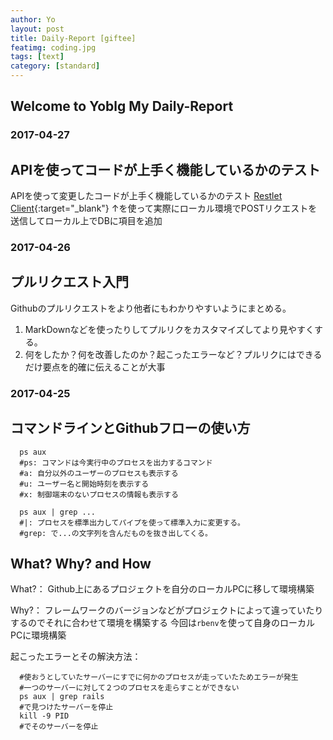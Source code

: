 ```yaml
---
author: Yo
layout: post
title: Daily-Report [giftee]
featimg: coding.jpg
tags: [text]
category: [standard]
---
```

## Welcome to Yoblg My Daily-Report

### 2017-04-27
## APIを使ってコードが上手く機能しているかのテスト
APIを使って変更したコードが上手く機能しているかのテスト
[Restlet Client](https://chrome.google.com/webstore/detail/restlet-client-dhc/aejoelaoggembcahagimdiliamlcdmfm?hl=en){:target="_blank"}
↑を使って実際にローカル環境でPOSTリクエストを送信してローカル上でDBに項目を追加


### 2017-04-26
## プルリクエスト入門
Githubのプルリクエストをより他者にもわかりやすいようにまとめる。
1. MarkDownなどを使ったりしてプルリクをカスタマイズしてより見やすくする。
1. 何をしたか？何を改善したのか？起こったエラーなど？プルリクにはできるだけ要点を的確に伝えることが大事           



### 2017-04-25
## コマンドラインとGithubフローの使い方
```
  ps aux
  #ps: コマンドは今実行中のプロセスを出力するコマンド
  #a: 自分以外のユーザーのプロセスも表示する
  #u: ユーザー名と開始時刻を表示する
  #x: 制御端末のないプロセスの情報も表示する

  ps aux | grep ...
  #|: プロセスを標準出力してパイプを使って標準入力に変更する。
  #grep: で...の文字列を含んだものを抜き出してくる。

```
## What? Why? and How
What?：
Github上にあるプロジェクトを自分のローカルPCに移して環境構築

Why?：
フレームワークのバージョンなどがプロジェクトによって違っていたりするのでそれに合わせて環境を構築する
今回は`rbenv`を使って自身のローカルPCに環境構築

起こったエラーとその解決方法：
```
  #使おうとしていたサーバーにすでに何かのプロセスが走っていたためエラーが発生
  #一つのサーバーに対して２つのプロセスを走らすことができない
  ps aux | grep rails
  #で見つけたサーバーを停止
  kill -9 PID
  #でそのサーバーを停止
```
